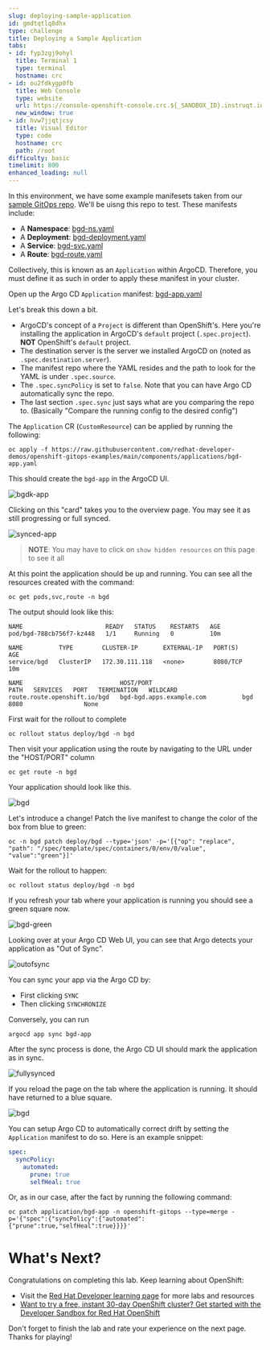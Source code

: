 ```yaml
---
slug: deploying-sample-application
id: gmdtqtlq8dhx
type: challenge
title: Deploying a Sample Application
tabs:
- id: fyp3zgj9ohyl
  title: Terminal 1
  type: terminal
  hostname: crc
- id: ou2fdkygp0fb
  title: Web Console
  type: website
  url: https://console-openshift-console.crc.${_SANDBOX_ID}.instruqt.io
  new_window: true
- id: hvw7jjqtjcsy
  title: Visual Editor
  type: code
  hostname: crc
  path: /root
difficulty: basic
timelimit: 800
enhanced_loading: null
---
```

In this environment, we have some
example manifesets taken from our [sample GitOps repo](https://github.com/redhat-developer-demos/openshift-gitops-examples).
We'll be uisng this repo to test. These manifests include:

* A **Namespace**: [bgd-ns.yaml](https://raw.githubusercontent.com/redhat-developer-demos/openshift-gitops-examples/main/apps/bgd/overlays/bgd/bgd-ns.yaml)
* A **Deployment**: [bgd-deployment.yaml](https://raw.githubusercontent.com/redhat-developer-demos/openshift-gitops-examples/main/apps/bgd/overlays/bgd/bgd-deployment.yaml)
* A **Service**: [bgd-svc.yaml](https://raw.githubusercontent.com/redhat-developer-demos/openshift-gitops-examples/main/apps/bgd/overlays/bgd/bgd-svc.yaml)
* A **Route**: [bgd-route.yaml](https://raw.githubusercontent.com/redhat-developer-demos/openshift-gitops-examples/main/apps/bgd/overlays/bgd/bgd-route.yaml)

Collectively, this is known as an `Application` within ArgoCD. Therefore,
you must define it as such in order to apply these manifest in your
cluster.

Open up the Argo CD `Application` manifest: [bgd-app.yaml](https://raw.githubusercontent.com/redhat-developer-demos/openshift-gitops-examples/main/components/applications/bgd-app.yaml)

Let's break this down a bit.

* ArgoCD's concept of a `Project` is different than OpenShift's. Here you're installing the application in ArgoCD's `default` project (`.spec.project`). **NOT** OpenShift's `default` project.
* The destination server is the server we installed ArgoCD on (noted as `.spec.destination.server`).
* The manifest repo where the YAML resides and the path to look for the YAML is under `.spec.source`.
* The `.spec.syncPolicy` is set to `false`. Note that you can have Argo CD automatically sync the repo.
* The last section `.spec.sync` just says what are you comparing the repo to. (Basically "Compare the running config to the desired config")

The `Application` CR (`CustomResource`) can be applied by running the following:

```
oc apply -f https://raw.githubusercontent.com/redhat-developer-demos/openshift-gitops-examples/main/components/applications/bgd-app.yaml
```

This should create the `bgd-app` in the ArgoCD UI.

![bgdk-app](https://raw.githubusercontent.com/openshift-instruqt/instruqt/master/assets/gitops/bgd-app.png)

Clicking on this "card" takes you to the overview page. You may see it as still progressing or full synced.

![synced-app](https://raw.githubusercontent.com/openshift-instruqt/instruqt/master/assets/gitops/synced-app.png)

> **NOTE**: You may have to click on `show hidden resources` on this page to see it all

At this point the application should be up and running. You can see
all the resources created with the command:

```
oc get pods,svc,route -n bgd
```

The output should look like this:

```shell
NAME                       READY   STATUS    RESTARTS   AGE
pod/bgd-788cb756f7-kz448   1/1     Running   0          10m

NAME          TYPE        CLUSTER-IP       EXTERNAL-IP   PORT(S)    AGE
service/bgd   ClusterIP   172.30.111.118   <none>        8080/TCP   10m

NAME                           HOST/PORT                                PATH   SERVICES   PORT   TERMINATION   WILDCARD
route.route.openshift.io/bgd   bgd-bgd.apps.example.com          bgd        8080                 None
```

First wait for the rollout to complete

```
oc rollout status deploy/bgd -n bgd
```

Then visit your application using the route by navigating to the URL under the "HOST/PORT" column

```
oc get route -n bgd
```

Your application should look like this.

![bgd](https://raw.githubusercontent.com/openshift-instruqt/instruqt/master/assets/gitops/bgd.png)

Let's introduce a change! Patch the live manifest to change the color
of the box from blue to green:

```
oc -n bgd patch deploy/bgd --type='json' -p='[{"op": "replace", "path": "/spec/template/spec/containers/0/env/0/value", "value":"green"}]'
```

Wait for the rollout to happen:

```
oc rollout status deploy/bgd -n bgd
```

If you refresh your tab where your application is running you should see a green square now.

![bgd-green](https://raw.githubusercontent.com/openshift-instruqt/instruqt/master/assets/gitops/bgd-green.png)

Looking over at your Argo CD Web UI, you can see that Argo detects your
application as "Out of Sync".

![outofsync](https://raw.githubusercontent.com/openshift-instruqt/instruqt/master/assets/gitops/out-of-sync.png)

You can sync your app via the Argo CD by:

* First clicking `SYNC`
* Then clicking `SYNCHRONIZE`

Conversely, you can run

```
argocd app sync bgd-app
```

After the sync process is done, the Argo CD UI should mark the application as in sync.

![fullysynced](https://raw.githubusercontent.com/openshift-instruqt/instruqt/master/assets/gitops/fullysynced.png)

If you reload the page on the tab where the application is running. It
should have returned to a blue square.

![bgd](https://raw.githubusercontent.com/openshift-instruqt/instruqt/master/assets/gitops/bgd.png)

You can setup Argo CD to automatically correct drift by setting the
`Application` manifest to do so. Here is an example snippet:

```yaml
spec:
  syncPolicy:
    automated:
      prune: true
      selfHeal: true
```

Or, as in our case, after the fact by running the following command:

```
oc patch application/bgd-app -n openshift-gitops --type=merge -p='{"spec":{"syncPolicy":{"automated":{"prune":true,"selfHeal":true}}}}'
```

# What's Next?

Congratulations on completing this lab. Keep learning about OpenShift:

* Visit the [Red Hat Developer learning page](https://developers.redhat.com/learn) for more labs and resources
* [Want to try a free, instant 30-day OpenShift cluster? Get started with the Developer Sandbox for Red Hat OpenShift](https://developers.redhat.com/developer-sandbox)

Don't forget to finish the lab and rate your experience on the next page. Thanks for playing!
